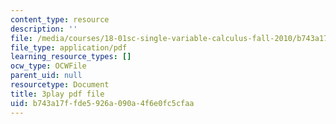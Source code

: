 ```yaml
---
content_type: resource
description: ''
file: /media/courses/18-01sc-single-variable-calculus-fall-2010/b743a17ffde5926a090a4f6e0fc5cfaa_1424365.pdf
file_type: application/pdf
learning_resource_types: []
ocw_type: OCWFile
parent_uid: null
resourcetype: Document
title: 3play pdf file
uid: b743a17f-fde5-926a-090a-4f6e0fc5cfaa
---
```

